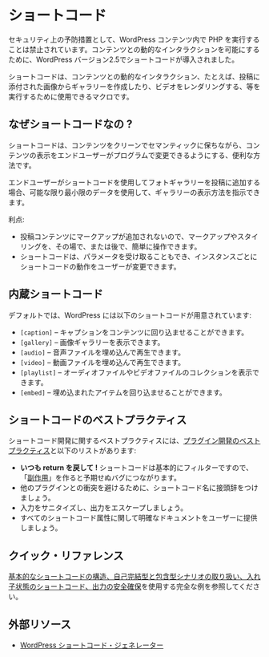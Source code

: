 <!-- 
# Shortcodes
 -->
# ショートコード

<!-- 
As a security precaution, running PHP inside WordPress content is forbidden; to allow dynamic interactions with the content, Shortcodes were presented in WordPress version 2.5.
 -->
セキュリティ上の予防措置として、WordPress コンテンツ内で PHP を実行することは禁止されています。コンテンツとの動的なインタラクションを可能にするために、WordPress バージョン2.5でショートコードが導入されました。

<!-- 
Shortcodes are macros that can be used to perform dynamic interactions with the content. i.e creating a gallery from images attached to the post or rendering a video.
 -->
ショートコードは、コンテンツとの動的なインタラクション、たとえば、投稿に添付された画像からギャラリーを作成したり、ビデオをレンダリングする、等を実行するために使用できるマクロです。

<!-- 
## Why Shortcodes?
 -->
## なぜショートコードなの ?

<!-- 
Shortcodes are a valuable way of keeping content clean and semantic while allowing end users some ability to programmatically alter the presentation of their content.
 -->
ショートコードは、コンテンツをクリーンでセマンティックに保ちながら、コンテンツの表示をエンドユーザーがプログラムで変更できるようにする、便利な方法です。

<!-- 
When the end user adds a photo gallery to their post using a shortcode, they’re using the least data possible to indicate how the gallery should be presented.
 -->
エンドユーザーがショートコードを使用してフォトギャラリーを投稿に追加する場合、可能な限り最小限のデータを使用して、ギャラリーの表示方法を指示できます。

<!-- 
Advantages:
 -->
利点:

<!-- 
- No markup is added to the post content, which means that markup and styling can easily be manipulated on the fly or at a later state.
- Shortcodes can also accept parameters, allowing users to modify how the shortcode behaves on an instance by instance basis.
 -->
- 投稿コンテンツにマークアップが追加されないので、マークアップやスタイリングを、その場で、または後で、簡単に操作できます。
- ショートコードは、パラメータを受け取ることもでき、インスタンスごとにショートコードの動作をユーザーが変更できます。

<!-- 
## Built-in Shortcodes
 -->
## 内蔵ショートコード

<!-- 
By default, WordPress includes the following shortcodes:
 -->
デフォルトでは、WordPress には以下のショートコードが用意されています:

<!-- 
- `[caption]` – allows you to wrap captions around content
- `[gallery]` – allows you to show image galleries
- `[audio]` – allows you to embed and play audio files
- `[video]` – allows you to embed and play video files
- `[playlist]` – allows you to display collection of audio or video files
- `[embed]` – allows you to wrap embedded items
 -->
- `[caption]` – キャプションをコンテンツに回り込ませることができます。
- `[gallery]` – 画像ギャラリーを表示できます。
- `[audio]` – 音声ファイルを埋め込んで再生できます。
- `[video]` – 動画ファイルを埋め込んで再生できます。
- `[playlist]` – オーディオファイルやビデオファイルのコレクションを表示できます。
- `[embed]` – 埋め込まれたアイテムを回り込ませることができます。

<!-- 
## Shortcode Best Practices
 -->
## ショートコードのベストプラクティス

<!-- 
Best practices for developing shortcodes include the [plugin development best practices](https://developer.wordpress.org/plugins/plugin-basics/best-practices/) and the list below:
 -->
ショートコード開発に関するベストプラクティスには、[プラグイン開発のベストプラクティス](https://developer.wordpress.org/plugins/plugin-basics/best-practices/)と以下のリストがあります:

<!-- 
- **Always return!** Shortcodes are essentially filters, so creating "[side effects](https://en.wikipedia.org/wiki/Side_effect_(computer_science))" will lead to unexpected bugs.
- Prefix your shortcode names to avoid collisions with other plugins.
- Sanitize the input and escape the output.
- Provide users with clear documentation on all shortcode attributes.
 -->
- **いつも return を戻して !** ショートコードは基本的にフィルターですので、「[副作用](https://en.wikipedia.org/wiki/Side_effect_(computer_science))」を作ると予期せぬバグにつながります。
- 他のプラグインとの衝突を避けるために、ショートコード名に接頭辞をつけましょう。
- 入力をサニタイズし、出力をエスケープしましょう。
- すべてのショートコード属性に関して明確なドキュメントをユーザーに提供しましょう。

<!-- 
## Quick Reference
 -->
## クイック・リファレンス

<!-- 
See the complete example of using a [basic shortcode structure, taking care of self-closing and enclosing scenarios, shortcodes within shortcodes and securing output](https://developer.wordpress.org/plugins/shortcodes/shortcodes-with-parameters/#complete-example).
 -->
[基本的なショートコードの構造、自己完結型と包含型シナリオの取り扱い、入れ子状態のショートコード、出力の安全確保](https://developer.wordpress.org/plugins/shortcodes/shortcodes-with-parameters/#complete-example)を使用する完全な例を参照してください。

<!-- 
## External Resources
 -->
## 外部リソース

<!-- 
- [WordPress Shortcodes Generator](https://generatewp.com/shortcodes/)
 -->
- [WordPress ショートコード・ジェネレーター](https://generatewp.com/shortcodes/)